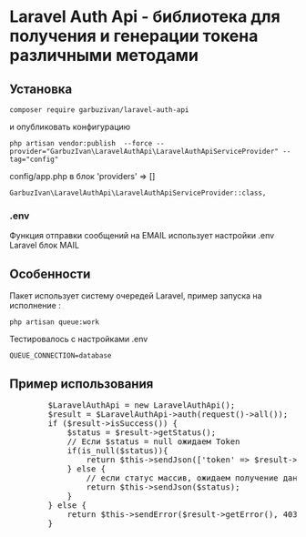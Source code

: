# Laravel Auth Api - библиотека для получения и генерации токена различными методами

## Установка

`composer require garbuzivan/laravel-auth-api`

<p>и опубликовать конфигурацию</p>

`php artisan vendor:publish  --force --provider="GarbuzIvan\LaravelAuthApi\LaravelAuthApiServiceProvider" --tag="config"`


<p>config/app.php в блок 'providers' => []</p>

`GarbuzIvan\LaravelAuthApi\LaravelAuthApiServiceProvider::class,`

### .env
Функция отправки сообщений на EMAIL использует настройки .env Laravel блок MAIL

## Особенности

<p>Пакет использует систему очередей Laravel, пример запуска на исполнение :</p> 

`php artisan queue:work`

<p>Тестировалось с настройками .env</p>

`QUEUE_CONNECTION=database`

## Пример использования

<pre>
        $LaravelAuthApi = new LaravelAuthApi();
        $result = $LaravelAuthApi->auth(request()->all());
        if ($result->isSuccess()) {
            $status = $result->getStatus();
            // Если $status = null ожидаем Token
            if(is_null($status)){
                return $this->sendJson(['token' => $result->getToken()]);
            } else {
                // если статус массив, ожидаем получение данных с заполнением параметров у которых значение false
                return $this->sendJson($status);
            }
        } else {
            return $this->sendError($result->getError(), 403);
        }
</pre>
